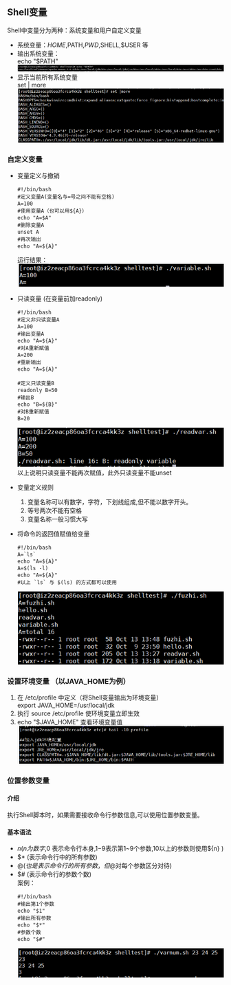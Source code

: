 ## Shell变量
Shell中变量分为两种：系统变量和用户自定义变量
- 系统变量：$HOME,$PATH,$PWD,$SHELL,$USER 等
- 输出系统变量：<br>
  echo "$PATH"   <br>
  ![](pic/20191013125344.png) <br>
- 显示当前所有系统变量 <br>
  set | more <br>
  ![](pic/20191013125629.png) <br>

  
### 自定义变量


- 变量定义与撤销
  ```
  #!/bin/bash
  #定义变量A(变量名与=号之间不能有空格)
  A=100
  #使用变量A（也可以用${A}）
  echo "A=$A"
  #删除变量A
  unset A
  #再次输出
  echo "A=${A}"
  ```
  运行结果：<br>
  ![](pic/20191013130715.png)<br>
- 只读变量 (在变量前加readonly)
  ```
  #!/bin/bash
  #定义非只读变量A
  A=100
  #输出变量A
  echo "A=${A}"
  #对A重新赋值
  A=200
  #重新输出
  echo "A=${A}"

  #定义只读变量B
  readonly B=50
  #输出B
  echo "B=${B}"
  #对B重新赋值
  B=20
  ```
  ![](pic/20191013132912.png)<br>
  以上说明只读变量不能再次赋值，此外只读变量不能unset <br>
- 变量定义规则<br>
  1. 变量名称可以有数字，字符，下划线组成,但不能以数字开头。
  2. 等号两次不能有空格
  3. 变量名称一般习惯大写

- 将命令的返回值赋值给变量<br>
  ```
  #!/bin/bash
  A=`ls`
  echo "A=${A}"
  A=$(ls -l)
  echo "A=${A}"
  #以上 `ls` 与 $(ls) 的方式都可以使用
  ```
  ![](pic/20191013135010.png) <br>

### 设置环境变量 （以JAVA_HOME为例）

1. 在 /etc/profile 中定义（将Shell变量输出为环境变量） <br>
   export JAVA_HOME=/usr/local/jdk <br>
2. 执行 source /etc/profile  使环境变量立即生效 <br>
3. echo "$JAVA_HOME"  查看环境变量值<br>
![](pic/20191013142106.png)


### 位置参数变量
#### 介绍
执行Shell脚本时，如果需要接收命令行参数信息,可以使用位置参数变量。
#### 基本语法
- $n (n为数字,$0 表示命令行本身,$1-$9表示第1~9个参数,10以上的参数则使用${n} )
- $* (表示命令行中的所有参数)
- $@ (也是表示命令行的所有参数，但$@对每个参数区分对待)
- $# (表示命令行的参数个数)
<br>案例：<br>
  ```
  #!/bin/bash
  #输出第1个参数
  echo "$1"
  #输出所有参数
  echo "$*"
  #参数个数
  echo "$#"
  ```
  ![](pic/20191013153945.png)

 
